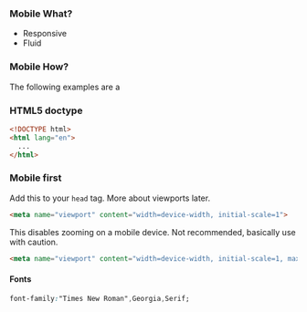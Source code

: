 ### Mobile What?

- Responsive
- Fluid


### Mobile How?

The following examples are a 

### HTML5 doctype

```html
<!DOCTYPE html>
<html lang="en">
  ...
</html>
```

### Mobile first

Add this to your `head` tag. More about viewports later.
```html
<meta name="viewport" content="width=device-width, initial-scale=1">
```

This disables zooming on a mobile device. Not recommended, basically use with caution.
```html
<meta name="viewport" content="width=device-width, initial-scale=1, maximum-scale=1, user-scalable=no">
```



#### Fonts

```css
font-family:"Times New Roman",Georgia,Serif;
```

